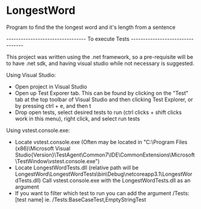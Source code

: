 # LongestWord
Program to find the the longest word and it's length from a sentence

--------------------------------- To execute Tests ---------------------------------

This project was written using the .net framework, so a pre-requisite will be to have .net sdk, and having visual studio while not necessary is suggested.


Using Visual Studio:
- Open project in Visual Studio 
- Open up Test Exporer tab. This can be found by clicking on the "Test" tab at the top toolbar of Visual Studio and then clicking Test Explorer, or by pressing ctrl + e, and then t
- Drop open tests, select desired tests to run (ctrl clicks + shift clicks work in this menu), right click, and select run tests

Using vstest.console.exe:
- Locate vstest.console.exe 
(Often may be located in "C:\Program Files (x86)\Microsoft Visual Studio\{Version}\TestAgent\Common7\IDE\CommonExtensions\Microsoft\TestWindow\vstest.console.exe")
- Locate LongestWordTests.dll (relative path will be  LongestWord\LongestWordTests\bin\Debug\netcoreapp3.1\LongestWordTests.dll)
Call vstest.console.exe with the LongestWordTests.dll as an argument
- If you want to filter which test to run you can add the argument /Tests:[test name] ie. /Tests:BaseCaseTest,EmptyStringTest 
